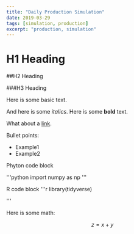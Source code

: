 ```yaml
---
title: "Daily Production Simulation"
date: 2019-03-29
tags: [simulation, production]
excerpt: "production, simulation"
---
```


# H1 Heading

##H2 Heading

###H3 Heading

Here is some basic text.

And here is some *italics*.
Here is some **bold** text.

What about a [link](www.google.com).

Bullet points:
* Example1
* Example2

Phyton code block

'''python
  import numpy as np
'''

R code block
'''r
library(tidyverse)

'''

Here is some math:

$$z=x+y$$
